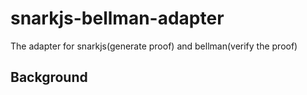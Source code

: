 # snarkjs-bellman-adapter
The adapter for snarkjs(generate proof) and bellman(verify the proof)

## Background



